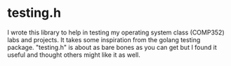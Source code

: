 # testing.h

I wrote this library to help in testing my operating system class (COMP352)
labs and projects. It takes some inspiration from the golang testing package.
"testing.h" is about as bare bones as you can get but I found it useful and
thought others might like it as well.
